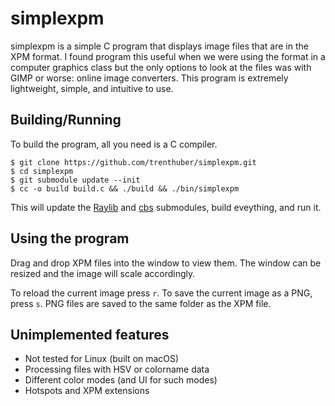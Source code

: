 # simplexpm

simplexpm is a simple C program that displays image files that are in the XPM format. I found program this useful when we were using the format in a computer graphics class but the only options to look at the files was with GIMP or worse: online image converters. This program is extremely lightweight, simple, and intuitive to use.

## Building/Running

To build the program, all you need is a C compiler.

```console
$ git clone https://github.com/trenthuber/simplexpm.git
$ cd simplexpm
$ git submodule update --init
$ cc -o build build.c && ./build && ./bin/simplexpm
```

This will update the [Raylib](https://www.raylib.com) and [cbs](https://github.com/trenthuber/cbs.git) submodules, build eveything, and run it.

## Using the program

Drag and drop XPM files into the window to view them. The window can be resized and the image will scale accordingly.

To reload the current image press `r`. To save the current image as a PNG, press `s`. PNG files are saved to the same folder as the XPM file.

## Unimplemented features
- Not tested for Linux (built on macOS)
- Processing files with HSV or colorname data
- Different color modes (and UI for such modes)
- Hotspots and XPM extensions
